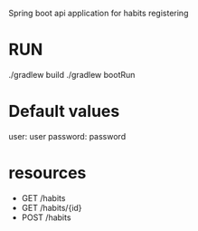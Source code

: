 Spring boot api application for habits registering
# RUN
./gradlew build
./gradlew bootRun


# Default values
user: user
password: password

# resources
* GET /habits
* GET /habits/{id}
* POST /habits
